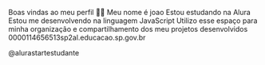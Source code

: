 Boas vindas ao meu perfil 💙💙
Meu nome é joao
Estou estudando na Alura
Estou me desenvolvendo na linguagem JavaScript
Utilizo esse espaço para minha organização e compartilhamento dos meu projetos desenvolvidos
0000114656513sp2al.educacao.sp.gov.br

@alurastartestudante
